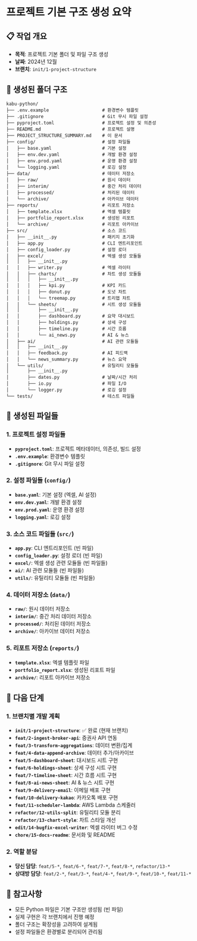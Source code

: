 # 프로젝트 기본 구조 생성 요약

## 📋 작업 개요

- **목적**: 프로젝트 기본 폴더 및 파일 구조 생성
- **날짜**: 2024년 12월
- **브랜치**: `init/1-project-structure`

## 📁 생성된 폴더 구조

```
kabu-python/
├── .env.example                    # 환경변수 템플릿
├── .gitignore                      # Git 무시 파일 설정
├── pyproject.toml                  # 프로젝트 설정 및 의존성
├── README.md                       # 프로젝트 설명
├── PROJECT_STRUCTURE_SUMMARY.md    # 이 문서
├── config/                         # 설정 파일들
│   ├── base.yaml                   # 기본 설정
│   ├── env.dev.yaml                # 개발 환경 설정
│   ├── env.prod.yaml               # 운영 환경 설정
│   └── logging.yaml                # 로깅 설정
├── data/                           # 데이터 저장소
│   ├── raw/                        # 원시 데이터
│   ├── interim/                    # 중간 처리 데이터
│   ├── processed/                  # 처리된 데이터
│   └── archive/                    # 아카이브 데이터
├── reports/                        # 리포트 저장소
│   ├── template.xlsx               # 엑셀 템플릿
│   ├── portfolio_report.xlsx       # 생성된 리포트
│   └── archive/                    # 리포트 아카이브
├── src/                            # 소스 코드
│   ├── __init__.py                 # 패키지 초기화
│   ├── app.py                      # CLI 엔트리포인트
│   ├── config_loader.py            # 설정 로더
│   ├── excel/                      # 엑셀 생성 모듈들
│   │   ├── __init__.py
│   │   ├── writer.py               # 엑셀 라이터
│   │   ├── charts/                 # 차트 생성 모듈들
│   │   │   ├── __init__.py
│   │   │   ├── kpi.py              # KPI 카드
│   │   │   ├── donut.py            # 도넛 차트
│   │   │   └── treemap.py          # 트리맵 차트
│   │   └── sheets/                 # 시트 생성 모듈들
│   │       ├── __init__.py
│   │       ├── dashboard.py        # 요약 대시보드
│   │       ├── holdings.py         # 상세 구성
│   │       ├── timeline.py         # 시간 흐름
│   │       └── ai_news.py          # AI & 뉴스
│   ├── ai/                         # AI 관련 모듈들
│   │   ├── __init__.py
│   │   ├── feedback.py             # AI 피드백
│   │   └── news_summary.py         # 뉴스 요약
│   └── utils/                      # 유틸리티 모듈들
│       ├── __init__.py
│       ├── dates.py                # 날짜/시간 처리
│       ├── io.py                   # 파일 I/O
│       └── logger.py               # 로깅 설정
└── tests/                          # 테스트 파일들
```

## 📄 생성된 파일들

### 1. 프로젝트 설정 파일들

- **`pyproject.toml`**: 프로젝트 메타데이터, 의존성, 빌드 설정
- **`.env.example`**: 환경변수 템플릿
- **`.gitignore`**: Git 무시 파일 설정

### 2. 설정 파일들 (`config/`)

- **`base.yaml`**: 기본 설정 (엑셀, AI 설정)
- **`env.dev.yaml`**: 개발 환경 설정
- **`env.prod.yaml`**: 운영 환경 설정
- **`logging.yaml`**: 로깅 설정

### 3. 소스 코드 파일들 (`src/`)

- **`app.py`**: CLI 엔트리포인트 (빈 파일)
- **`config_loader.py`**: 설정 로더 (빈 파일)
- **`excel/`**: 엑셀 생성 관련 모듈들 (빈 파일들)
- **`ai/`**: AI 관련 모듈들 (빈 파일들)
- **`utils/`**: 유틸리티 모듈들 (빈 파일들)

### 4. 데이터 저장소 (`data/`)

- **`raw/`**: 원시 데이터 저장소
- **`interim/`**: 중간 처리 데이터 저장소
- **`processed/`**: 처리된 데이터 저장소
- **`archive/`**: 아카이브 데이터 저장소

### 5. 리포트 저장소 (`reports/`)

- **`template.xlsx`**: 엑셀 템플릿 파일
- **`portfolio_report.xlsx`**: 생성된 리포트 파일
- **`archive/`**: 리포트 아카이브 저장소

## 🎯 다음 단계

### 1. 브랜치별 개발 계획

- **`init/1-project-structure`**: ✅ 완료 (현재 브랜치)
- **`feat/2-ingest-broker-api`**: 증권사 API 연동
- **`feat/3-transform-aggregations`**: 데이터 변환/집계
- **`feat/4-data-append-archive`**: 데이터 추가/아카이브
- **`feat/5-dashboard-sheet`**: 대시보드 시트 구현
- **`feat/6-holdings-sheet`**: 상세 구성 시트 구현
- **`feat/7-timeline-sheet`**: 시간 흐름 시트 구현
- **`feat/8-ai-news-sheet`**: AI & 뉴스 시트 구현
- **`feat/9-delivery-email`**: 이메일 배포 구현
- **`feat/10-delivery-kakao`**: 카카오톡 배포 구현
- **`feat/11-scheduler-lambda`**: AWS Lambda 스케줄러
- **`refactor/12-utils-split`**: 유틸리티 모듈 분리
- **`refactor/13-chart-style`**: 차트 스타일 개선
- **`edit/14-bugfix-excel-writer`**: 엑셀 라이터 버그 수정
- **`chore/15-docs-readme`**: 문서화 및 README

### 2. 역할 분담

- **당신 담당**: `feat/5-*`, `feat/6-*`, `feat/7-*`, `feat/8-*`, `refactor/13-*`
- **상대방 담당**: `feat/2-*`, `feat/3-*`, `feat/4-*`, `feat/9-*`, `feat/10-*`, `feat/11-*`

## 📝 참고사항

- 모든 Python 파일은 기본 구조만 생성됨 (빈 파일)
- 실제 구현은 각 브랜치에서 진행 예정
- 폴더 구조는 확장성을 고려하여 설계됨
- 설정 파일들은 환경별로 분리되어 관리됨
